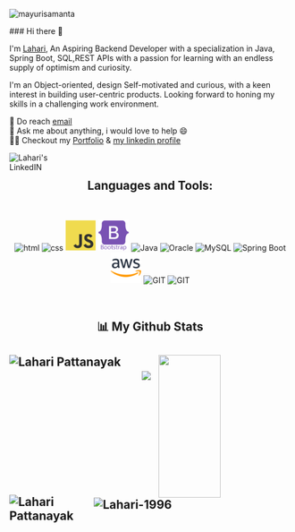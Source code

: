 


<p align="left"> <img src="https://komarev.com/ghpvc/?username=mayurisamanta&label=Profile%20views&color=0e75b6&style=flat" alt="mayurisamanta" /> </p>

<img align="right" style="height: 200px;" src="https://miro.medium.com/max/1400/1*qdAW1TjCN57h1lbuuzvchg.gif" alt="">
### Hi there 👋

I'm [Lahari](https://github.com/Lahari-1996), An Aspiring Backend Developer with a specialization in Java, Spring Boot, SQL,REST APIs with a passion for learning with an endless supply of optimism and curiosity.

I'm an Object-oriented, design Self-motivated and curious, with a keen interest in building user-centric products. Looking forward to honing my skills in a challenging work environment.<br/>

  💼 Do reach [email](mailto:laharipattanayak67@gmail.com) <br/>
  💬 Ask me about anything, i would love to help 😄 <br/>
  👨‍💻 Checkout my [Portfolio](https://laharipattanayak-portfolio.netlify.app/) & [my linkedin profile](https://www.linkedin.com/in/lahari-pattanayak/) <br/>






<a href="https://www.linkedin.com/in/lahari-pattanayak/">
  <img align="left" alt="Lahari's LinkedIN" width="100px" src="https://cdn.icon-icons.com/icons2/2530/PNG/512/linkedin_button_icon_151847.png" />
</a>



<br />

<span><h2 align="center">Languages and Tools:</h2>
  <br>
  <p align="center">
      <img src="https://www.vectorlogo.zone/logos/w3_html5/w3_html5-icon.svg" alt="html" width="55" height="55"/>
      <img src="https://www.vectorlogo.zone/logos/w3_css/w3_css-icon.svg" alt="css" width="55" height="55"/>
      <img src="https://raw.githubusercontent.com/devicons/devicon/master/icons/javascript/javascript-original.svg" alt="javascript" width="55" height="55"/>
      <img src="https://raw.githubusercontent.com/devicons/devicon/master/icons/bootstrap/bootstrap-plain-wordmark.svg" alt="bootstrap" width="55" height="55"/>
      <img src="https://www.svgrepo.com/show/184143/java.svg" alt="Java" height="55"/>
      <img src="https://www.svgrepo.com/show/355152/oracle.svg" alt="Oracle"  height="55"/>
      <img src="https://www.svgrepo.com/show/354099/mysql.svg" alt="MySQL"  height="55"/>
      <img src="https://www.vectorlogo.zone/logos/springio/springio-icon.svg" alt="Spring Boot" width="55" height="55"/>
      <img src="https://raw.githubusercontent.com/devicons/devicon/master/icons/amazonwebservices/amazonwebservices-original-wordmark.svg" alt="AWS"  height="55"/>
      <img src="https://www.vectorlogo.zone/logos/git-scm/git-scm-icon.svg" alt="GIT" width="55" height="55" marginleft="15"/>
      <img src="https://www.svgrepo.com/show/354048/material-ui.svg" alt="GIT" width="55" height="55" marginleft="15"/>
</p></span>

<br/>


<h2 align="center">📊 My Github Stats<h2>
<div>
  <img align="left" src="https://github-readme-streak-stats.herokuapp.com/?user=Lahari-1996&theme=radical" alt="Lahari Pattanayak" height="250px" width="47%" />
  <img align="right" src="https://github-readme-stats.vercel.app/api?username=Lahari-1996&show_icons=true&theme=radical" height="255px" width="47%"/>
<div>
  </br>
  
  
  
  <div>
  <img align="left" src="https://github-readme-stats.vercel.app/api/top-langs/?username=Lahari-1996&theme=radical&langs_count=8" alt="Lahari Pattanayak" height="230px" width="25%" />
  <img img align="right" src="https://github-profile-summary-cards.vercel.app/api/cards/profile-details?username=Lahari-1996&theme=radical" alt="Lahari-1996" height="220px" width="70%"/>
  

<div>

  
 <img  src="https://raw.githubusercontent.com/Trilokia/Trilokia/379277808c61ef204768a61bbc5d25bc7798ccf1/bottom_header.svg" />


















<!--

Here are some ideas to get you started:

- 🔭 I’m currently working on ...
- 🌱 I’m currently learning ...
- 👯 I’m looking to collaborate on ...
- 🤔 I’m looking for help with ...
- 💬 Ask me about ...
- 📫 How to reach me: ...
- 😄 Pronouns: ...
- ⚡ Fun fact: ...
-->
